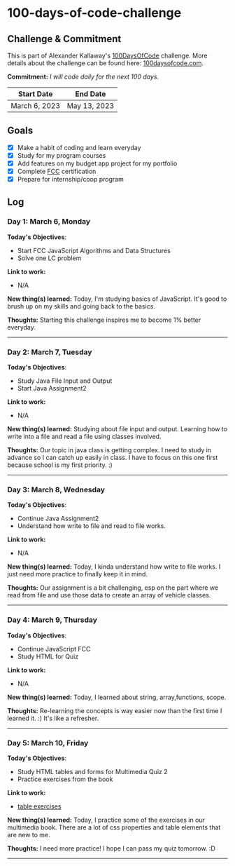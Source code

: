 # 100-days-of-code-challenge

## Challenge & Commitment

This is part of Alexander Kallaway's [100DaysOfCode](https://github.com/Kallaway/100-days-of-code "the official repo") challenge. More details about the challenge can be found here: [100daysofcode.com](http://100daysofcode.com/ "100daysofcode.com").

**Commitment:** _I will code daily for the next 100 days._

| Start Date    | End Date     |
| ------------- | ------------ |
| March 6, 2023 | May 13, 2023 |

## Goals

- [x] Make a habit of coding and learn everyday
- [x] Study for my program courses
- [x] Add features on my budget app project for my portfolio
- [x] Complete [FCC](https://www.freecodecamp.com/monadsg "FCC Profile") certification
- [x] Prepare for internship/coop program

## Log

### Day 1: March 6, Monday

**Today's Objectives**:

- Start FCC JavaScript Algorithms and Data Structures
- Solve one LC problem

**Link to work:**

- N/A

**New thing(s) learned:** Today, I'm studying basics of JavaScript. It's good to brush up on my skills and going back to the basics.

**Thoughts:** Starting this challenge inspires me to become 1% better everyday.

---

### Day 2: March 7, Tuesday

**Today's Objectives**:

- Study Java File Input and Output
- Start Java Assignment2

**Link to work:**

- N/A

**New thing(s) learned:** Studying about file input and output. Learning how to write into a file and read a file using classes involved.

**Thoughts:** Our topic in java class is getting complex. I need to study in advance so I can catch up easily in class. I have to focus on this one first because school is my first priority. :)

---

### Day 3: March 8, Wednesday

**Today's Objectives**:

- Continue Java Assignment2
- Understand how write to file and read to file works.

**Link to work:**

- N/A

**New thing(s) learned:** Today, I kinda understand how write to file works. I just need more practice to finally keep it in mind.

**Thoughts:** Our assignment is a bit challenging, esp on the part where we read from file and use those data to create an array of vehicle classes.

---

### Day 4: March 9, Thursday

**Today's Objectives**:

- Continue JavaScript FCC
- Study HTML for Quiz

**Link to work:**

- N/A

**New thing(s) learned:** Today, I learned about string, array,functions, scope.

**Thoughts:** Re-learning the concepts is way easier now than the first time I learned it. :) It's like a refresher.

---

### Day 5: March 10, Friday

**Today's Objectives**:

- Study HTML tables and forms for Multimedia Quiz 2
- Practice exercises from the book

**Link to work:**

- [table exercises](https://github.com/monalizadsg/html-tables-exercise)

**New thing(s) learned:** Today, I practice some of the exercises in our multimedia book. There are a lot of css properties and table elements that are new to me.

**Thoughts:** I need more practice! I hope I can pass my quiz tomorrow. :D

---
